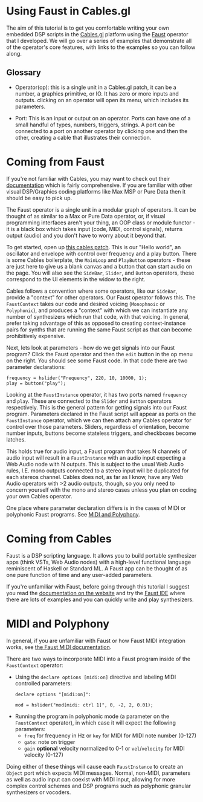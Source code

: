 # Using Faust in Cables.gl

The aim of this tutorial is to get you comfortable writing your own embedded DSP scripts in the [Cables.gl](https://www.cables.gl) platform using the [Faust](https://faust.grame.fr) operator that I developed. We will go over a series of examples that demonstrate all of the operator's core features, with links to the examples so you can follow along. 

## Glossary

- Operator(op): this is a single unit in a Cables.gl patch, it can be a number, a graphics primitive, or IO. It has zero or more inputs and outputs. clicking on an operator will open its menu, which includes its parameters.

- Port: This is an input or output on an operator. Ports can have one of a small handful of types, numbers, triggers, strings. A port can be connected to a port on another operator by clicking one and then the other, creating a cable that illustrates their connection.

# Coming from Faust
If you're not familiar with Cables, you may want to check out their [documentation](https://www.cables.gl/docs/docs) which is fairly comprehensive.
If you are familiar with other visual DSP/Graphics coding platforms like Max MSP or Pure Data then it should be easy to pick up.

The Faust operator is a single unit in a modular graph of operators. It can be thought of as similar to a Max or Pure Data operator, or, if visual programming interfaces aren't your thing, an OOP class or module functor - it is a black box which takes input (code, MIDI, control signals), returns output (audio) and you don't have to worry about it beyond that.

To get started, open up [this cables patch](https://cables.gl/edit/KB1y0m). This is our "Hello world", an oscillator and envelope with control over frequency and a play button. There is some Cables boilerplate, the `MainLoop` and `PlayButton` operators - these are just here to give us a blank canvas and a button that can start audio on the page. You will also see the `SideBar`, `Slider`, and `Button` operators, these correspond to the UI elements in the widow to the right. 

Cables follows a convention where some operators, like our `SideBar`, provide a "context" for other operators. Our Faust operator follows this. The `FaustContext` takes our code and desired voicing (`Monophnoic` or `Polyphonic`), and produces a "context" with which we can instantiate any number of synthesizers which run that code, with that voicing. In general, prefer taking advantage of this as opposed to creating context-instance pairs for synths that are running the same Faust script as that can become prohibitively expensive.

Next, lets look at parameters - how do we get signals into our Faust program? Click the Faust operator and then the `edit` button in the op menu on the right. You should see some Faust code. In that code there are two parameter declarations: 

```dsp
frequency = hslider("Frequency", 220, 10, 10000, 1);
play = button("play");
```
Looking at the `FaustInstance` operator, it has two ports named `frequency` and `play`. These are connected to the `Slider` and `Button` operators respectively. This is the general pattern for getting signals into our Faust program. Parameters declared in the Faust script will appear as ports on the `FaustInstance` operator, which we can then attach any Cables operator for control over those parameters. Sliders, regardless of orientation, become number inputs, buttons become stateless triggers, and checkboxes become latches.

This holds true for audio input, a Faust program that takes N channels of audio input will result in a `FaustInstance` with an audio input expecting a Web Audio node with N outputs. This is subject to the usual Web Audio rules, I.E. mono outputs connected to a stereo input will be duplicated for each stereos channel. Cables does not, as far as I know, have any Web Audio operators with >2 audio outputs, though, so you only need to concern yourself with the mono and stereo cases unless you plan on coding your own Cables operator.

One place where parameter declaration differs is in the cases of MIDI or polyphonic Faust programs. See [MIDI and Polyphony](#midi-and-polyphony).

# Coming from Cables 
Faust is a DSP scripting language. It allows you to build portable synthesizer apps (think VSTs, Web Audio nodes) with a high-level functional language reminiscent of Haskell or Standard ML. A Faust app can be thought of as one pure function of time and any user-added parameters.

If you're unfamiliar with Faust, before going through this tutorial I suggest you read the [documentation on the website](https://faust.grame.fr/) and try the [Faust IDE](https://faustide.grame.fr/) where there are lots of examples and you can quickly write and play synthesizers.

# MIDI and Polyphony

In general, if you are unfamiliar with Faust or how Faust MIDI integration works, see [the Faust MIDI documentation](https://faustdoc.grame.fr/manual/midi/).

There are two ways to incorporate MIDI into a Faust program inside of the `FaustContext` operator:

- Using the `declare options [midi:on]` directive and labeling MIDI controlled parameters: 
  ```dsp 
  declare options "[midi:on]":

  mod = hslider("mod[midi: ctrl 1]", 0, -2, 2, 0.01);
  ```
- Running the program in polyphonic mode (a parameter on the `FaustContext` operator), in which case it will expect the following parameters: 
  - `freq` for frequency in Hz or `key` for MIDI for MIDI note number (0-127)
  - `gate`: note on trigger 
  - `gain` **optional** velocity normalized to 0-1  or `vel`/`velocity` for MIDI velocity (0-127)

Doing either of these things will cause each `FaustInstance` to create an `Object` port which expects MIDI messages.
Normal, non-MIDI, parameters as well as audio input can coexist with MIDI input, allowing for more complex control schemes and DSP programs such as polyphonic granular synthesizers or vocoders. 
